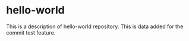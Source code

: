 # hello-world
This is a description of hello-world repository.
This is data added for the commit test feature.

